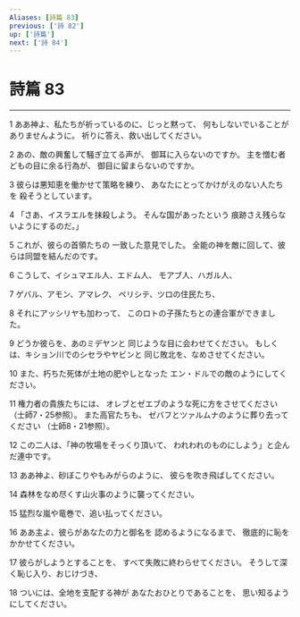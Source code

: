 ```yaml
---
Aliases: [詩篇 83]
previous: ['詩 82']
up: ['詩篇']
next: ['詩 84']
---
```

# 詩篇 83

***




1 
ああ神よ、私たちが祈っているのに、じっと黙って、 何もしないでいることがありませんように。 祈りに答え、救い出してください。 



2 
あの、敵の興奮して騒ぎ立てる声が、 御耳に入らないのですか。 主を憎む者どもの目に余る行為が、 御目に留まらないのですか。 



3 
彼らは悪知恵を働かせて策略を練り、 あなたにとってかけがえのない人たちを 殺そうとしています。 



4 
「さあ、イスラエルを抹殺しよう。 そんな国があったという 痕跡さえ残らないようにするのだ。」 



5 
これが、彼らの首領たちの 一致した意見でした。 全能の神を敵に回して、彼らは同盟を結んだのです。 



6 
こうして、イシュマエル人、エドム人、 モアブ人、ハガル人、 



7 
ゲバル、アモン、アマレク、 ペリシテ、ツロの住民たち、 



8 
それにアッシリヤも加わって、 このロトの子孫たちとの連合軍ができました。 



9 
どうか彼らを、あのミデヤンと 同じような目に会わせてください。 もしくは、キション川でのシセラやヤビンと 同じ敗北を、なめさせてください。 



10 
また、朽ちた死体が土地の肥やしとなった エン・ドルでの敵のようにしてください。 



11 
権力者の貴族たちには、 オレブとゼエブのような死に方をさせてください （士師7・25参照）。 また高官たちも、 ゼバフとツァルムナのように葬り去ってください （士師8・21参照）。 



12 
この二人は、「神の牧場をそっくり頂いて、 われわれのものにしよう」と企んだ連中です。 



13 
ああ神よ、砂ぼこりやもみがらのように、 彼らを吹き飛ばしてください。 



14 
森林をなめ尽くす山火事のように襲ってください。 



15 
猛烈な嵐や竜巻で、追い払ってください。 



16 
ああ主よ、彼らがあなたの力と御名を 認めるようになるまで、 徹底的に恥をかかせてください。 



17 
彼らがしようとすることを、 すべて失敗に終わらせてください。 そうして深く恥じ入り、おじけづき、 



18 
ついには、全地を支配する神が あなたおひとりであることを、 思い知るようにしてください。
